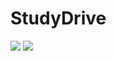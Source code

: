# StudyDrive
![](https://img.shields.io/badge/language-OC-blue.svg)
![](https://img.shields.io/badge/platform-ios-lightgrey.svg)
